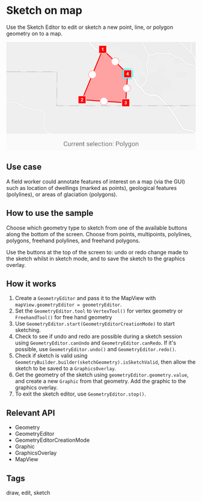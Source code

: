 # Sketch on map

Use the Sketch Editor to edit or sketch a new point, line, or polygon geometry on to a map.

![Image of Sketch on map](sketch-on-map.png)

## Use case

A field worker could annotate features of interest on a map (via the GUI) such as location of dwellings (marked as points), geological features (polylines), or areas of glaciation (polygons).

## How to use the sample

Choose which geometry type to sketch from one of the available buttons along the bottom of the screen. Choose from points, multipoints, polylines, polygons, freehand polylines, and freehand polygons.

Use the buttons at the top of the screen to: undo or redo change made to the sketch whilst in sketch mode, and to save the sketch to the graphics overlay.

## How it works

1. Create a `GeometryEditor` and pass it to the MapView with `mapView.geometryEditor = geometryEditor`.
2. Set the `GeometryEditor.tool` to `VertexTool()` for vertex geometry or `FreehandTool()` for free hand geometry
3. Use `GeometryEditor.start(GeometryEditorCreationMode)` to start sketching.
4. Check to see if undo and redo are possible during a sketch session using `GeometryEditor.canUndo` and `GeometryEditor.canRedo`. If it's possible, use `GeometryEditor.undo()` and `GeometryEditor.redo()`.
5. Check if sketch is valid using `GeometryBuilder.builder(sketchGeometry).isSketchValid`, then allow the sketch to be saved to a `GraphicsOverlay`.
6. Get the geometry of the sketch using `geometryEditor.geometry.value`, and create a new `Graphic` from that geometry. Add the graphic to the graphics overlay.
7. To exit the sketch editor, use `GeometryEditor.stop()`.

## Relevant API

* Geometry
* GeometryEditor
* GeometryEditorCreationMode
* Graphic
* GraphicsOverlay
* MapView

## Tags

draw, edit, sketch
